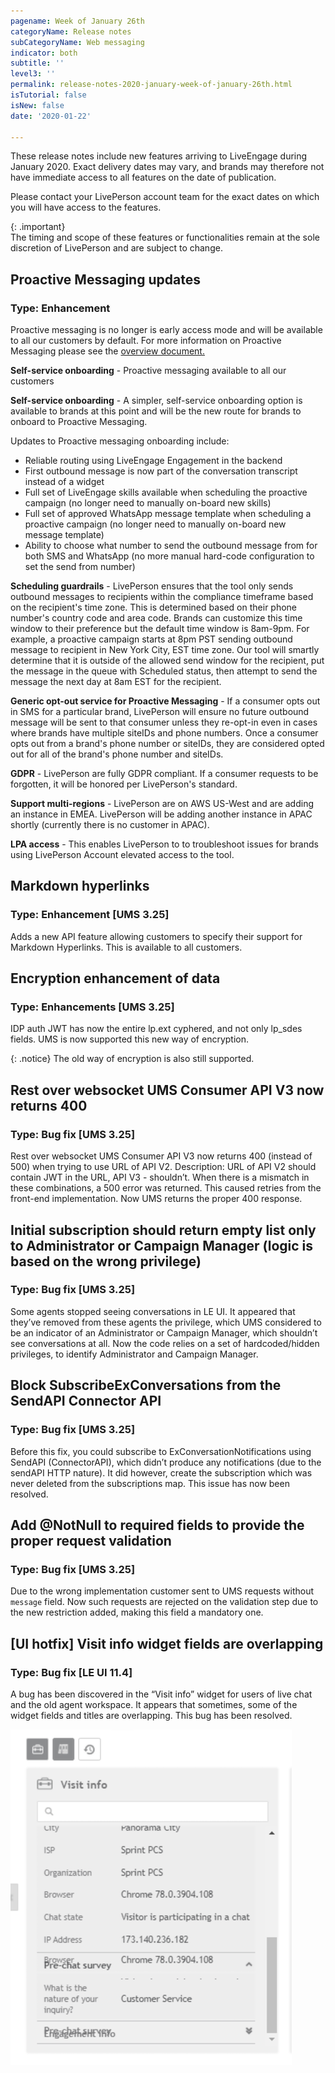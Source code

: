 ```yaml
---
pagename: Week of January 26th
categoryName: Release notes
subCategoryName: Web messaging
indicator: both
subtitle: ''
level3: ''
permalink: release-notes-2020-january-week-of-january-26th.html
isTutorial: false
isNew: false
date: '2020-01-22'

---
```


These release notes include new features arriving to LiveEngage during January 2020. Exact delivery dates may vary, and brands may therefore not have immediate access to all features on the date of publication.

Please contact your LivePerson account team for the exact dates on which you will have access to the features.

{: .important}  
The timing and scope of these features or functionalities remain at the sole discretion of LivePerson and are subject to change.

## Proactive Messaging updates  
### Type: Enhancement
Proactive messaging is no longer is early access mode and will be available to all our customers by default.
For more information on Proactive Messaging please see the [overview document.](https://knowledge.liveperson.com/messaging-channels-proactive-messaging-proactive-messaging-overview.html)

**Self-service onboarding** -  Proactive messaging available to all our customers
 
**Self-service onboarding** -  A simpler, self-service onboarding option is available to brands at this point and will be the new route for brands to onboard to Proactive Messaging. 

Updates to Proactive messaging onboarding include:
- Reliable routing using LiveEngage Engagement in the backend
- First outbound message is now part of the conversation transcript instead of a widget
- Full set of LiveEngage skills available when scheduling the proactive campaign (no longer need to manually on-board new skills)
- Full set of approved WhatsApp message template when scheduling a proactive campaign (no longer need to manually on-board new message template)
- Ability to choose what number to send the outbound message from for both SMS and WhatsApp (no more manual hard-code configuration to set the send from number)
 
**Scheduling guardrails** - LivePerson ensures that the tool only sends outbound messages to recipients within the compliance timeframe based on the recipient's time zone. This is determined based on their phone number's country code and area code. Brands can customize this time window to their preference but the default time window is 8am-9pm. For example, a proactive campaign starts at 8pm PST sending outbound message to recipient in New York City, EST time zone. Our tool will smartly determine that it is outside of the allowed send window for the recipient, put the message in the queue with Scheduled status, then attempt to send the message the next day at 8am EST for the recipient.
 
**Generic opt-out service for Proactive Messaging** - If a consumer opts out in SMS for a particular brand, LivePerson will ensure no future outbound message will be sent to that consumer unless they re-opt-in even in cases where brands have multiple siteIDs and phone numbers. 
Once a consumer opts out from a brand's phone number or siteIDs, they are considered opted out for all of the brand's phone number and siteIDs. 
 
**GDPR** - LivePerson are fully GDPR compliant. If a consumer requests to be forgotten, it will be honored per LivePerson's standard. 
 
**Support multi-regions** - LivePerson are on AWS US-West and are adding an instance in EMEA. LivePerson will be adding another instance in APAC shortly (currently there is no customer in APAC). 
 
**LPA access** - This enables LivePerson to to troubleshoot issues for brands using LivePerson Account elevated access to the tool. 


## Markdown hyperlinks 
### Type: Enhancement [UMS 3.25] 

Adds a new API feature allowing customers to specify their support for Markdown Hyperlinks. This is available to all customers. 

## Encryption enhancement of data 
### Type: Enhancements [UMS 3.25]
IDP auth JWT has now the entire lp.ext cyphered, and not only lp_sdes fields. UMS is now supported this new way of encryption. 

{: .notice}
The old way of encryption is also still supported.

## Rest over websocket UMS Consumer API V3 now returns 400 
### Type: Bug fix [UMS 3.25]
Rest over websocket UMS Consumer API V3 now returns 400 (instead of 500) when trying to use URL of API V2.
Description: URL of API V2 should contain JWT in the URL, API V3 - shouldn’t. When there is a mismatch in these combinations, a 500 error was returned. This caused retries from the front-end implementation. 
Now UMS returns the proper 400 response.    

## Initial subscription should return empty list only to Administrator or Campaign Manager (logic is based on the wrong privilege)
### Type: Bug fix [UMS 3.25]

Some agents stopped seeing conversations in LE UI. It appeared that they’ve removed from these agents the privilege, which UMS considered to be an indicator of an Administrator or Campaign Manager, which shouldn’t see conversations at all. 
Now the code relies on a set of hardcoded/hidden privileges, to identify Administrator and Campaign Manager.

## Block SubscribeExConversations from the SendAPI Connector API
### Type: Bug fix [UMS 3.25]
Before this fix, you could subscribe to ExConversationNotifications using SendAPI (ConnectorAPI), which didn’t produce any notifications (due to the sendAPI HTTP nature). It did however, create the subscription which was never deleted from the subscriptions map. This issue has now been resolved.

## Add @NotNull to required fields to provide the proper request validation 
### Type: Bug fix [UMS 3.25]

Due to the wrong implementation customer sent to UMS requests without `message` field.
Now such requests are rejected on the validation step due to the new restriction added, making this field a mandatory one.

## [UI hotfix] Visit info widget fields are overlapping
### Type: Bug fix [LE UI 11.4]

A bug has been discovered in the “Visit info” widget for users of live chat and the old agent workspace. It appears that sometimes, some of the widget fields and titles are overlapping. This bug has been resolved.

![](img/week-of-january-26th-hotfix.png)
